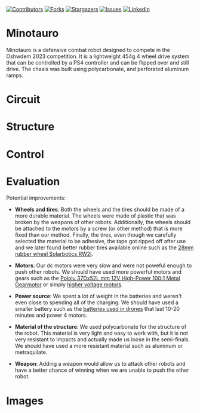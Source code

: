 <!-- PROJECT SHIELDS -->

[![Contributors][contributors-shield]][contributors-url]
[![Forks][forks-shield]][forks-url]
[![Stargazers][stars-shield]][stars-url]
[![Issues][issues-shield]][issues-url]
[![LinkedIn][linkedin-shield]][linkedin-url]

# Minotauro

Minotauro is a defensive combat robot designed to compete in the Oshwdem 2023 competition. It is a lightweight 454g 4 wheel drive system that can be controlled by a PS4 controller and can be flipped over and still drive. The chasis was built using polycarbonate, and perforated aluminum ramps.

# Circuit


# Structure

# Control

# Evaluation

Potential improvements:

- **Wheels and tires**: Both the wheels and the tires should be made of a more durable material. The wheels were made of plastic that was broken by the weapons of other robots. Additionally, the wheels should be attached to the motors by a screw (or other method) that is more fixed than our method. Finally, the tires, even though we carefully selected the material to be adhesive, the tape got ripped off after use and we later found better rubber tires available online such as the [28mm rubber wheel Solarbotics RW2i](https://tienda.bricogeek.com/ruedas-robotica/1008-rueda-solarbotics-rw2i.html).

- **Motors**: Our dc motors were very slow and were not poweful enough to push other robots. We should have used more powerful motors and gears such as the [Pololu 37Dx52L mm 12V High-Power 100:1 Metal Gearmotor](https://www.pololu.com/product/4759) or simply [higher voltage motors](https://es.aliexpress.com/item/32896426867.html).

- **Power source**: We spent a lot of weight in the batteries and weren't even close to spending all of the charging. We should have used a smaller battery such as the [batteries used in drones](https://hobbyking.com/es_es/turnigy-nano-tech-300mah-2s-35-70c-lipo-pack.html) that last 10-20 minutes and power 4 motors.

- **Material of the structure**: We used polycarbonate for the structure of the robot. This material is very light and easy to work with, but it is not very resistant to impacts and actually made us loose in the semi-finals. We should have used a more resistant material such as aluminum or metraquilate.

- **Weapon**: Adding a weapon would allow us to attack other robots and have a better chance of winning when we are unable to push the other robot.

# Images




<!-- MARKDOWN LINKS & IMAGES [![Name][Shield]][url] -->
<!-- https://www.markdownguide.org/basic-syntax/#reference-style-links -->
[contributors-shield]: https://img.shields.io/github/contributors/IERoboticsClub/minotauro.svg?style=for-the-badge
[contributors-url]: https://github.com/IERoboticsClub/minotauro/graphs/contributors 
[forks-shield]: https://img.shields.io/github/forks/IERoboticsClub/minotauro.svg?style=for-the-badge
[forks-url]: https://github.com/IERoboticsClub/minotauro/network/members
[stars-shield]: https://img.shields.io/github/stars/IERoboticsClub/minotauro.svg?style=for-the-badge
[stars-url]: https://github.com/IERoboticsClub/minotauro/stargazers
[issues-shield]: https://img.shields.io/github/issues/IERoboticsClub/minotauro.svg?style=for-the-badge
[issues-url]: https://github.com/IERoboticsClub/minotauro/issues
[license-shield]: https://img.shields.io/github/license/IERoboticsClub/minotauro.svg?style=for-the-badge
[license-url]: https://github.com/IERoboticsClub/minotauro/blob/master/LICENSE.txt
[linkedin-shield]: https://img.shields.io/badge/-LinkedIn-black.svg?style=for-the-badge&logo=linkedin&colorB=555
[linkedin-url]: https://www.linkedin.com/company/ie-robotics-club/